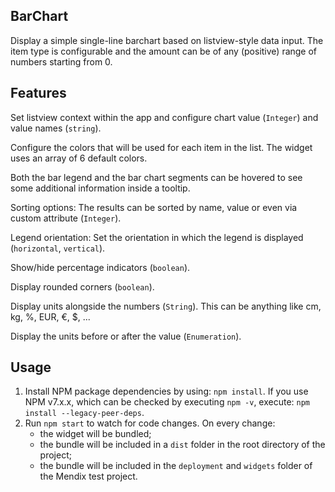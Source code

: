 ## BarChart

Display a simple single-line barchart based on listview-style data input. The item type is configurable and the amount
can be of any (positive) range of numbers starting from 0.

## Features

Set listview context within the app and configure chart value (`Integer`) and value names (`string`).

Configure the colors that will be used for each item in the list. The widget uses an array of 6 default colors.

Both the bar legend and the bar chart segments can be hovered to see some additional information inside a tooltip.

Sorting options: The results can be sorted by name, value or even via custom attribute (`Integer`).

Legend orientation: Set the orientation in which the legend is displayed (`horizontal`, `vertical`).

Show/hide percentage indicators (`boolean`).

Display rounded corners (`boolean`).

Display units alongside the numbers (`String`). This can be anything like cm, kg, %, EUR, €, $, ...

Display the units before or after the value (`Enumeration`).

## Usage

1. Install NPM package dependencies by using: `npm install`. If you use NPM v7.x.x, which can be checked by executing
   `npm -v`, execute: `npm install --legacy-peer-deps`.
1. Run `npm start` to watch for code changes. On every change:
    - the widget will be bundled;
    - the bundle will be included in a `dist` folder in the root directory of the project;
    - the bundle will be included in the `deployment` and `widgets` folder of the Mendix test project.
